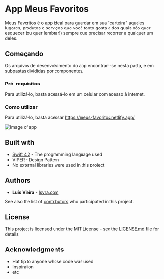 # App Meus Favoritos

Meus Favoritos é o app ideal para guardar em sua "carteira" aqueles lugares, produtos e serviços que você tanto gosta e dos quais não quer esquecer (ou quer lembrar!) sempre que precisar recorrer a qualquer um deles.

## Começando

Os arquivos de desenvolvimento do app encontram-se nesta pasta, e em subpastas divididas por componentes.

### Pré-requisitos

Para utilizá-lo, basta acessá-lo em um celular com acesso à internet.

### Como utilizar

Para utilizá-lo, basta acessar https://meus-favoritos.netlify.app/

![Image of app](https://drive.google.com/file/d/1U1jzL2jg2VbRwTXaEZ7rtZH-OYuIG5pH/view?usp=sharing)

## Built with

* [Swift 4.2](https://developer.apple.com/swift/) - The programming language used
* VIPER - Design Pattern
* No external libraries were used in this project

## Authors

* **Luís Vieira** - [lsvra.com](https://lsvra.com)

See also the list of [contributors](https://github.com/your/project/contributors) who participated in this project.

## License

This project is licensed under the MIT License - see the [LICENSE.md](LICENSE.md) file for details

## Acknowledgments

* Hat tip to anyone whose code was used
* Inspiration
* etc

